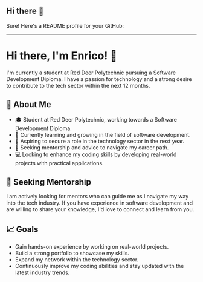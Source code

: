 ## Hi there 👋

<!--
**coenriac/coenriac** is a ✨ _special_ ✨ repository because its `README.md` (this file) appears on your GitHub profile.

Here are some ideas to get you started:

- 🔭 I’m currently working on developing skills for techno...
- 🌱 I’m currently learning web development
- 👯 I’m looking to collaborate on ...
- 🤔 I’m looking for help with ...
- 💬 Ask me about ...
- 📫 How to reach me: ...
- 😄 Pronouns: ...
- ⚡ Fun fact: ...
-->

Sure! Here's a README profile for your GitHub:

---

# Hi there, I'm Enrico! 👋

I'm currently a student at Red Deer Polytechnic pursuing a Software Development Diploma. I have a passion for technology and a strong desire to contribute to the tech sector within the next 12 months. 

## 🚀 About Me

- 🎓 Student at Red Deer Polytechnic, working towards a Software Development Diploma.
- 🌱 Currently learning and growing in the field of software development.
- 💼 Aspiring to secure a role in the technology sector in the next year.
- 🤝 Seeking mentorship and advice to navigate my career path.
- 💻 Looking to enhance my coding skills by developing real-world projects with practical applications.

<!--## 🛠 Skills

- Programming Languages: [List of languages you know, e.g., Python, Java, C++]
- Web Development: [List of technologies, e.g., HTML, CSS, JavaScript, React]
- Database Management: [List of databases, e.g., MySQL, MongoDB]
- Version Control: Git, GitHub

## 🌟 Projects

- [Project Name](link to repository): Brief description of what the project is about.
- [Project Name](link to repository): Brief description of what the project is about.

## 💬 Connect with Me

- 📧 Email: [Your Email]
- 💼 LinkedIn: [Your LinkedIn Profile]
- 🐦 Twitter: [Your Twitter Handle] (if applicable)
- 🌐 Personal Website: [Your Website] (if applicable)-->

## 🤝 Seeking Mentorship

I am actively looking for mentors who can guide me as I navigate my way into the tech industry. If you have experience in software development and are willing to share your knowledge, I'd love to connect and learn from you.

## 📈 Goals

- Gain hands-on experience by working on real-world projects.
- Build a strong portfolio to showcase my skills.
- Expand my network within the technology sector.
- Continuously improve my coding abilities and stay updated with the latest industry trends.




